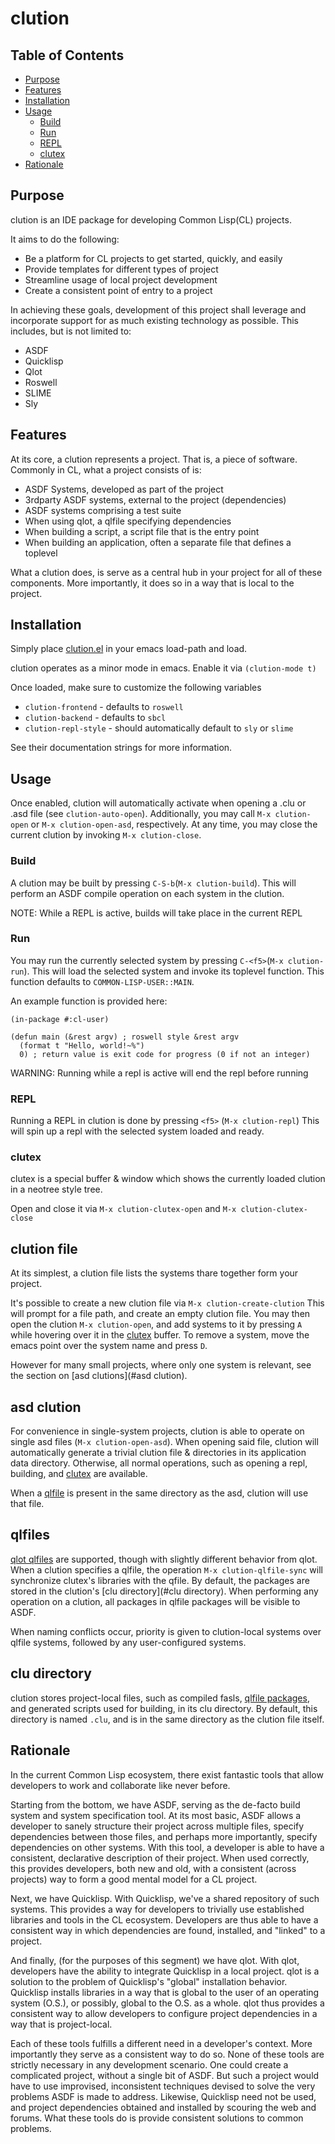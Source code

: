 # clution

## Table of Contents

* [Purpose](#Purpose)
* [Features](#Features)
* [Installation](#Installation)
* [Usage](#Usage)
  * [Build](#Build)
  * [Run](#Run)
  * [REPL](#REPL)
  * [clutex](#clutex)
* [Rationale](#Rationale)

## Purpose

clution is an IDE package for developing Common Lisp(CL) projects.

It aims to do the following:

* Be a platform for CL projects to get started, quickly, and easily
* Provide templates for different types of project
* Streamline usage of local project development
* Create a consistent point of entry to a project

In achieving these goals, development of this project shall leverage and
incorporate support for as much existing technology as possible.
This includes, but is not limited to:

* ASDF
* Quicklisp
* Qlot
* Roswell
* SLIME
* Sly

## Features

At its core, a clution represents a project. That is, a piece of software.
Commonly in CL, what a project consists of is:

* ASDF Systems, developed as part of the project
* 3rdparty ASDF systems, external to the project (dependencies)
* ASDF systems comprising a test suite
* When using qlot, a qlfile specifying dependencies
* When building a script, a script file that is the entry point
* When building an application, often a separate file that defines a toplevel

What a clution does, is serve as a central hub in your project for all of these
components. More importantly, it does so in a way that is local to the project.

## Installation

Simply place [clution.el](clution.el) in your emacs load-path and load.

clution operates as a minor mode in emacs. Enable it via
`(clution-mode t)`

Once loaded, make sure to customize the following variables

* `clution-frontend` - defaults to `roswell`
* `clution-backend` - defaults to `sbcl`
* `clution-repl-style` - should automatically default to `sly` or `slime`

See their documentation strings for more information.

## Usage

Once enabled, clution will automatically activate when opening a .clu or .asd
file (see `clution-auto-open`).
Additionally, you may call `M-x clution-open` or `M-x clution-open-asd`, respectively.
At any time, you may close the current clution by invoking `M-x clution-close`.

### Build

A clution may be built by pressing `C-S-b`(`M-x clution-build`).
This will perform an ASDF compile operation on each system in the clution.

NOTE: While a REPL is active, builds will take place in the current REPL

### Run

You may run the currently selected system by pressing `C-<f5>`(`M-x clution-run`).
This will load the selected system and invoke its toplevel function.
This function defaults to `COMMON-LISP-USER::MAIN`.

An example function is provided here:

``` common-lisp
(in-package #:cl-user)

(defun main (&rest argv) ; roswell style &rest argv
  (format t "Hello, world!~%")
  0) ; return value is exit code for progress (0 if not an integer)
```

WARNING: Running while a repl is active will end the repl before running

### REPL

Running a REPL in clution is done by pressing `<f5>` (`M-x clution-repl`)
This will spin up a repl with the selected system loaded and ready.

### clutex

clutex is a special buffer & window which shows the currently loaded clution
in a neotree style tree.

Open and close it via `M-x clution-clutex-open` and `M-x clution-clutex-close`

## clution file

At its simplest, a clution file lists the systems thare together form your
project.

It's possible to create a new clution file via `M-x clution-create-clution`
This will prompt for a file path, and create an empty clution file.
You may then open the clution `M-x clution-open`, and add systems to it by
pressing `A` while hovering over it in the [clutex](#clutex) buffer.
To remove a system, move the emacs point over the system name and press `D`.

However for many small projects, where only one system is relevant, see the
section on [asd clutions](#asd clution).

## asd clution

For convenience in single-system projects, clution is able to operate on single
asd files (`M-x clution-open-asd`).
When opening said file, clution will automatically generate a trivial clution
file & directories in its application data directory.
Otherwise, all normal operations, such as opening a repl, building, and
[clutex](#clutex) are available.

When a [qlfile](#qlfiles) is present in the same
directory as the asd, clution will use that file.

## qlfiles

[qlot qlfiles](https://github.com/fukamachi/qlot) are supported, though with
slightly different behavior from qlot.
When a clution specifies a qlfile, the operation `M-x clution-qlfile-sync` will
synchronize clutex's libraries with the qfile. By default, the packages are
stored in the clution's [clu directory](#clu directory).
When performing any operation on a clution, all packages in qlfile packages
will be visible to ASDF.

When naming conflicts occur, priority is given to clution-local systems over
qlfile systems, followed by any user-configured systems.

## clu directory

clution stores project-local files, such as compiled fasls,
[qlfile packages](#qlfiles), and generated scripts used for building, in its clu
directory.
By default, this directory is named `.clu`, and is in the same directory as the
clution file itself.

## Rationale
In the current Common Lisp ecosystem, there exist fantastic tools that allow
developers to work and collaborate like never before.

Starting from the bottom, we have ASDF, serving as the de-facto build system
and system specification tool. At its most basic, ASDF allows a developer to
sanely structure their project across multiple files, specify dependencies
between those files, and perhaps more importantly, specify dependencies on
other systems.
With this tool, a developer is able to have a consistent, declarative
description of their project. When used correctly, this provides developers,
both new and old, with a consistent (across projects) way to form a good
mental model for a CL project.

Next, we have Quicklisp. With Quicklisp, we've a shared repository of such
systems. This provides a way for developers to trivially use established
libraries and tools in the CL ecosystem.
Developers are thus able to have a consistent way in which dependencies are
found, installed, and "linked" to a project.

And finally, (for the purposes of this segment) we have qlot.
With qlot, developers have the ability to integrate Quicklisp in a local
project. qlot is a solution to the problem of Quicklisp's "global"
installation behavior. Quicklisp installs libraries in a way that is global
to the user of an operating system (O.S.), or possibly, global to the O.S.
as a whole.
qlot thus provides a consistent way to allow developers to configure project
dependencies in a way that is project-local.

Each of these tools fulfills a different need in a developer's context. More
importantly they serve as a consistent way to do so. None of these tools are
strictly necessary in any development scenario. One could create a
complicated project, without a single bit of ASDF. But such a project would
have to use improvised, inconsistent techniques devised to solve the very
problems ASDF is made to address.
Likewise, Quicklisp need not be used, and project dependencies obtained and
installed by scouring the web and forums.
What these tools do is provide consistent solutions to common problems.
